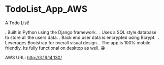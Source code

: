 # TodoList_App_AWS
A Todo List!

. Built in Python using the Django framework. ⁣⁣⁣⁣
. Uses a SQL style database to store all the users data.⁣⁣
. Back end user data is encrypted using Bcrypt. ⁣⁣
. Leverages Bootstrap for overall visual design.⁣⁣
. The app is 100% mobile friendly. Its fully functional on desktop as well. 😀⁣⁣⁣

AWS URL: http://3.16.14.130/
